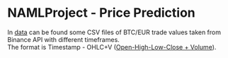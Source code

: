 # NAMLProject - Price Prediction

In [data](data) can be found some CSV files of BTC/EUR trade values taken from Binance API with different timeframes.  
The format is Timestamp - OHLC+V ([Open-High-Low-Close + Volume](https://en.wikipedia.org/wiki/Open-high-low-close_chart)).
